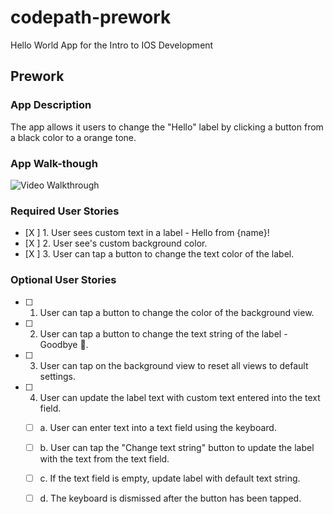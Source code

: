 # codepath-prework
Hello World App for the Intro to IOS Development 

## Prework

### App Description
The app allows it users to change the "Hello" label by clicking a button
from a black color to a orange tone.

### App Walk-though
<img src= 'https://i.imgur.com/e4k5rjX.gifv' title = 'Video Walkthrough' width= ' ' alt='Video Walkthrough' /> <br>



### Required User Stories
- [X ] 1. User sees custom text in a label - Hello from {name}!
- [X ] 2. User see's custom background color.
- [X ] 3. User can tap a button to change the text color of the label.

### Optional User Stories
- [ ] 1. User can tap a button to change the color of the background view.
- [ ] 2. User can tap a button to change the text string of the label - Goodbye 👋.
- [ ] 3. User can tap on the background view to reset all views to default settings.
- [ ] 4. User can update the label text with custom text entered into the text field.
   - [ ] a. User can enter text into a text field using the keyboard.
   - [ ] b. User can tap the "Change text string" button to update the label with the text from the text field.
   - [ ] c. If the text field is empty, update label with default text string.
   - [ ] d. The keyboard is dismissed after the button has been tapped.

